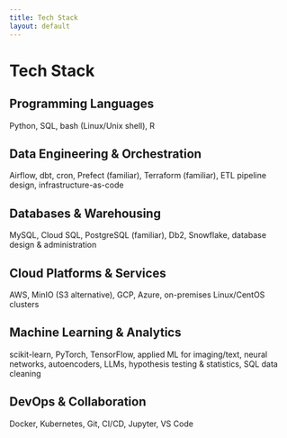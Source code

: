 ```yaml
---
title: Tech Stack
layout: default
---
```


# Tech Stack

## Programming Languages
Python, SQL, bash (Linux/Unix shell), R

## Data Engineering & Orchestration
Airflow, dbt, cron, Prefect (familiar), Terraform (familiar), ETL pipeline design, infrastructure-as-code

## Databases & Warehousing
MySQL, Cloud SQL, PostgreSQL (familiar), Db2, Snowflake, database design & administration 

## Cloud Platforms & Services
AWS, MinIO (S3 alternative), GCP, Azure, on-premises Linux/CentOS clusters 

## Machine Learning & Analytics
scikit-learn, PyTorch, TensorFlow, applied ML for imaging/text, neural networks, autoencoders, LLMs, hypothesis testing & statistics, SQL data cleaning 

## DevOps & Collaboration
Docker, Kubernetes, Git, CI/CD, Jupyter, VS Code 


